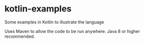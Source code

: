 # kotlin-examples
Some examples in Kotlin to illustrate the language

Uses Maven to allow the code to be run anywhere. Java 8 or higher recommended.
